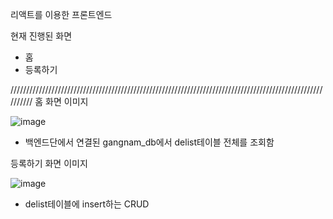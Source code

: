 리액트를 이용한 프론트엔드

현재 진행된 화면
- 홈
- 등록하기

//////////////////////////////////////////////////////////////////////////////////////////////////////////
홈 화면 이미지


![image](https://github.com/mktmf1226/repo_bootcamp/assets/110094602/430bdd65-66f7-46dd-9923-2fc0ce315498)
- 백엔드단에서 연결된 gangnam_db에서 delist테이블 전체를 조회함





등록하기 화면 이미지


![image](https://github.com/mktmf1226/repo_bootcamp/assets/110094602/e4d2a945-27a4-4956-96d8-f259b0715ef6)
- delist테이블에 insert하는 CRUD
